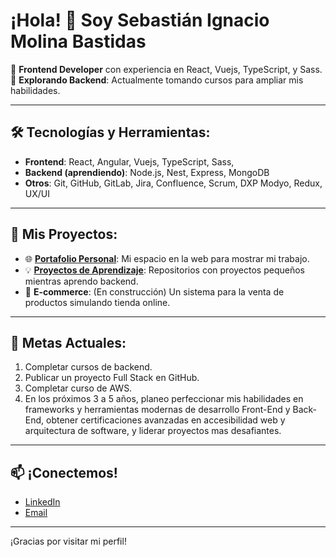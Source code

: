 # ¡Hola! 👋 Soy Sebastián Ignacio Molina Bastidas

🌟 **Frontend Developer** con experiencia en React, Vuejs, TypeScript, y Sass.  
🚀 **Explorando Backend**: Actualmente tomando cursos para ampliar mis habilidades.  

---

## 🛠️ Tecnologías y Herramientas:
- **Frontend**: React, Angular, Vuejs, TypeScript, Sass, 
- **Backend (aprendiendo)**: Node.js, Nest, Express, MongoDB
- **Otros**: Git, GitHub, GitLab, Jira, Confluence, Scrum, DXP Modyo, Redux, UX/UI

---

## 🚧 Mis Proyectos:
- 🌐 **[Portafolio Personal](https://sebastian-molina.netlify.app)**: Mi espacio en la web para mostrar mi trabajo.
- 💡 **[Proyectos de Aprendizaje](https://github.com/sebastianimb/Proyectos-personales)**: Repositorios con proyectos pequeños mientras aprendo backend.
- 🛒 **E-commerce**: (En construcción) Un sistema para la venta de productos simulando tienda online.

---

## 🌱 Metas Actuales:
1. Completar cursos de backend.
2. Publicar un proyecto Full Stack en GitHub.
3. Completar curso de AWS.
4. En los próximos 3 a 5 años, planeo perfeccionar mis habilidades en frameworks y herramientas modernas de desarrollo Front-End y Back-End, obtener certificaciones avanzadas en accesibilidad web y arquitectura de software, y liderar proyectos mas desafiantes.

---

## 📫 ¡Conectemos!
- [LinkedIn](https://www.linkedin.com/in/sebastianimb)
- [Email](mailto:sebastianmolina.b7@gmail.com)

---
¡Gracias por visitar mi perfil!
